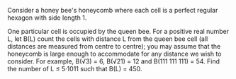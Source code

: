 
Consider a honey bee's honeycomb where each cell is a perfect regular hexagon with side length 1.




One particular cell is occupied by the queen bee.
For a positive real number L, let B(L) count the cells with distance L from the queen bee cell (all distances are measured from centre to centre); you may assume that the honeycomb is large enough to accommodate for any distance we wish to consider. 
For example, B(&#8730;3) = 6, B(&#8730;21) = 12 and B(111 111 111) = 54.
Find the number of L &#8804; 5&#183;1011 such that B(L) = 450.
